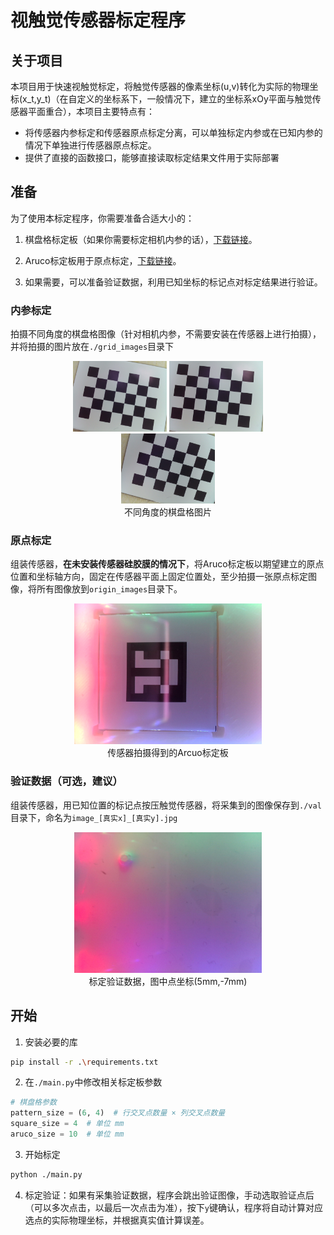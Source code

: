# 视触觉传感器标定程序

## 关于项目

本项目用于快速视触觉标定，将触觉传感器的像素坐标(u,v)转化为实际的物理坐标(x_t,y_t)（在自定义的坐标系下，一般情况下，建立的坐标系xOy平面与触觉传感器平面重合），本项目主要特点有：
* 将传感器内参标定和传感器原点标定分离，可以单独标定内参或在已知内参的情况下单独进行传感器原点标定。
* 提供了直接的函数接口，能够直接读取标定结果文件用于实际部署

## 准备

为了使用本标定程序，你需要准备合适大小的：
1. 棋盘格标定板（如果你需要标定相机内参的话），[下载链接](https://calib.io/pages/camera-calibration-pattern-generator)。

2. Aruco标定板用于原点标定，[下载链接](https://chev.me/arucogen/)。

3. 如果需要，可以准备验证数据，利用已知坐标的标记点对标定结果进行验证。
   
### 内参标定

拍摄不同角度的棋盘格图像（针对相机内参，不需要安装在传感器上进行拍摄），并将拍摄的图片放在`./grid_images`目录下

<figure align="center">
  <img src="./grid_images/WIN_20250427_14_33_02_Pro.jpg" alt="图片描述" style="width:150px">
  <img src="./grid_images/WIN_20250427_14_32_55_Pro.jpg" alt="图片描述" style="width:150px">
  <img src="./grid_images/WIN_20250427_14_39_36_Pro.jpg" alt="图片描述" style="width:150px">
  <figcaption>不同角度的棋盘格图片</figcaption>
</figure>

### 原点标定
组装传感器，**在未安装传感器硅胶膜的情况下**，将Aruco标定板以期望建立的原点位置和坐标轴方向，固定在传感器平面上固定位置处，至少拍摄一张原点标定图像，将所有图像放到`origin_images`目录下。
<figure align="center">
  <img src="./origin_images/WIN_20250428_13_03_35_Pro.jpg" alt="图片描述" style="width:300px">
  <figcaption>传感器拍摄得到的Arcuo标定板</figcaption>
</figure>

### 验证数据（可选，建议）

组装传感器，用已知位置的标记点按压触觉传感器，将采集到的图像保存到`./val`目录下，命名为`image_[真实x]_[真实y].jpg`
<figure align="center">
  <img src="./val/image_5_-7.jpg" alt="图片描述" style="width:300px">
  <figcaption>标定验证数据，图中点坐标(5mm,-7mm)</figcaption>
</figure>

## 开始
1. 安装必要的库
```bash
pip install -r .\requirements.txt
```
2. 在`./main.py`中修改相关标定板参数

``` python
# 棋盘格参数
pattern_size = (6, 4)  # 行交叉点数量 × 列交叉点数量
square_size = 4  # 单位 mm
aruco_size = 10  # 单位 mm

```

3. 开始标定
```bash
python ./main.py
```

4. 标定验证：如果有采集验证数据，程序会跳出验证图像，手动选取验证点后（可以多次点击，以最后一次点击为准），按下`y`键确认，程序将自动计算对应选点的实际物理坐标，并根据真实值计算误差。
